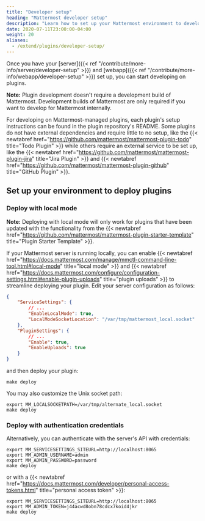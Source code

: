 ```yaml
---
title: "Developer setup"
heading: "Mattermost developer setup"
description: "Learn how to set up your Mattermost environment to develop and deploy plugins with our guide to developer setup."
date: 2020-07-11T23:00:00-04:00
weight: 20
aliases:
  - /extend/plugins/developer-setup/
---
```


Once you have your [server]({{< ref "/contribute/more-info/server/developer-setup" >}}) and [webapp]({{< ref "/contribute/more-info/webapp/developer-setup" >}}) set up, you can start developing on plugins.

**Note:** Plugin development doesn't require a development build of Mattermost. Development builds of Mattermost are only required if you want to develop for Mattermost internally.

For developing on Mattermost-managed plugins, each plugin's setup instructions can be found in the plugin repository's README. Some plugins do not have external dependencies and require little to no setup, like the {{< newtabref href="https://github.com/mattermost/mattermost-plugin-todo" title="Todo Plugin" >}} while others require an external service to be set up, like the {{< newtabref href="https://github.com/mattermost/mattermost-plugin-jira" title="Jira Plugin" >}} and {{< newtabref href="https://github.com/mattermost/mattermost-plugin-github" title="GitHub Plugin" >}}.

## Set up your environment to deploy plugins

### Deploy with local mode

**Note:** Deploying with local mode will only work for plugins that have been updated with the functionality from the {{< newtabref href="https://github.com/mattermost/mattermost-plugin-starter-template" title="Plugin Starter Template" >}}.

If your Mattermost server is running locally, you can enable {{< newtabref href="https://docs.mattermost.com/manage/mmctl-command-line-tool.html#local-mode" title="local mode" >}} and {{< newtabref href="https://docs.mattermost.com/configure/configuration-settings.html#enable-plugin-uploads" title="plugin uploads" >}} to streamline deploying your plugin. Edit your server configuration as follows:

```json
{
    "ServiceSettings": {
        // ...
        "EnableLocalMode": true,
        "LocalModeSocketLocation": "/var/tmp/mattermost_local.socket"
    },
    "PluginSettings": {
        // ...
        "Enable": true,
        "EnableUploads": true
    }
}
```

and then deploy your plugin:

```shell
make deploy
```

You may also customize the Unix socket path:

```shell
export MM_LOCALSOCKETPATH=/var/tmp/alternate_local.socket
make deploy
```

### Deploy with authentication credentials

Alternatively, you can authenticate with the server's API with credentials:

```shell
export MM_SERVICESETTINGS_SITEURL=http://localhost:8065
export MM_ADMIN_USERNAME=admin
export MM_ADMIN_PASSWORD=password
make deploy
```

or with a {{< newtabref href="https://docs.mattermost.com/developer/personal-access-tokens.html" title="personal access token" >}}:

```shell
export MM_SERVICESETTINGS_SITEURL=http://localhost:8065
export MM_ADMIN_TOKEN=j44acwd8obn78cdcx7koid4jkr
make deploy
```
